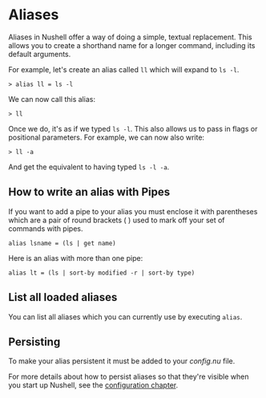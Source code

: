 # Aliases

Aliases in Nushell offer a way of doing a simple, textual replacement. This allows you to create a shorthand name for a longer command, including its default arguments.

For example, let's create an alias called `ll` which will expand to `ls -l`.

```
> alias ll = ls -l
```

We can now call this alias:

```
> ll
```

Once we do, it's as if we typed `ls -l`. This also allows us to pass in flags or positional parameters. For example, we can now also write:

```
> ll -a
```

And get the equivalent to having typed `ls -l -a`.

## How to write an alias with Pipes

If you want to add a pipe to your alias you must enclose it with parentheses which are a pair of round brackets ( ) used to mark off your set of commands with pipes.

```
alias lsname = (ls | get name)
```

Here is an alias with more than one pipe:

```
alias lt = (ls | sort-by modified -r | sort-by type)
```

## List all loaded aliases
You can list all aliases which you can currently use by executing `alias`.

## Persisting

To make your alias persistent it must be added to your _config.nu_ file.

For more details about how to persist aliases so that they're visible when you start up Nushell, see the [configuration chapter](configuration.md).
